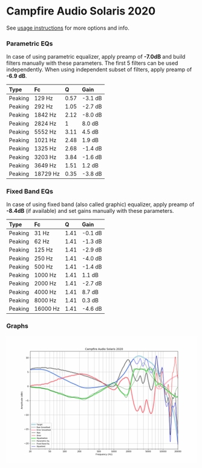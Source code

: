 # Campfire Audio Solaris 2020
See [usage instructions](https://github.com/jaakkopasanen/AutoEq#usage) for more options and info.

### Parametric EQs
In case of using parametric equalizer, apply preamp of **-7.0dB** and build filters manually
with these parameters. The first 5 filters can be used independently.
When using independent subset of filters, apply preamp of **-6.9 dB**.

| Type    | Fc       |    Q | Gain    |
|:--------|:---------|:-----|:--------|
| Peaking | 129 Hz   | 0.57 | -3.1 dB |
| Peaking | 292 Hz   | 1.05 | -2.7 dB |
| Peaking | 1842 Hz  | 2.12 | -8.0 dB |
| Peaking | 2824 Hz  | 1    | 8.0 dB  |
| Peaking | 5552 Hz  | 3.11 | 4.5 dB  |
| Peaking | 1021 Hz  | 2.48 | 1.9 dB  |
| Peaking | 1325 Hz  | 2.68 | -1.4 dB |
| Peaking | 3203 Hz  | 3.84 | -1.6 dB |
| Peaking | 3649 Hz  | 1.51 | 1.2 dB  |
| Peaking | 18729 Hz | 0.35 | -3.8 dB |

### Fixed Band EQs
In case of using fixed band (also called graphic) equalizer, apply preamp of **-8.4dB**
(if available) and set gains manually with these parameters.

| Type    | Fc       |    Q | Gain    |
|:--------|:---------|:-----|:--------|
| Peaking | 31 Hz    | 1.41 | -0.1 dB |
| Peaking | 62 Hz    | 1.41 | -1.3 dB |
| Peaking | 125 Hz   | 1.41 | -2.9 dB |
| Peaking | 250 Hz   | 1.41 | -4.0 dB |
| Peaking | 500 Hz   | 1.41 | -1.4 dB |
| Peaking | 1000 Hz  | 1.41 | 1.1 dB  |
| Peaking | 2000 Hz  | 1.41 | -2.7 dB |
| Peaking | 4000 Hz  | 1.41 | 8.7 dB  |
| Peaking | 8000 Hz  | 1.41 | 0.3 dB  |
| Peaking | 16000 Hz | 1.41 | -4.6 dB |

### Graphs
![](./Campfire%20Audio%20Solaris%202020.png)